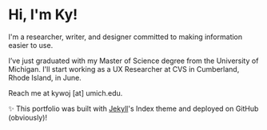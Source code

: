 # Hi, I'm Ky!

I'm a researcher, writer, and designer committed to making information easier to use.

I’ve just graduated with my Master of Science degree from the University of Michigan. I'll start working as a UX Researcher at CVS in Cumberland, Rhode Island, in June.

Reach me at kywoj [at] umich.edu.

✨ This portfolio was built with [Jekyll](https://jekyllrb.com/)'s Index theme and deployed on GitHub (obviously)!
